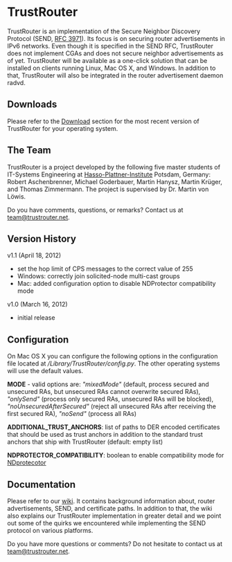 TrustRouter
===========

TrustRouter is an implementation of the Secure Neighbor Discovery Protocol (SEND, [RFC 3971](http://tools.ietf.org/html/rfc3971)). Its focus is on securing router advertisements in IPv6 networks. Even though it is specified in the SEND RFC, TrustRouter does not implement CGAs and does not secure neighbor advertisements as of yet.
TrustRouter will be available as a one-click solution that can be installed on clients running Linux, Mac OS X, and Windows. In addition to that, TrustRouter will also be integrated in the router advertisement daemon radvd.

Downloads
---------
Please refer to the [Download](https://github.com/TrustRouter/TrustRouter/downloads) section for the most recent version of TrustRouter for your operating system.

The Team
--------
TrustRouter is a project developed by the following five master students of IT-Systems Engineering at [Hasso-Plattner-Institute](http://www.hpi.uni-potsdam.de) Potsdam, Germany: Robert Aschenbrenner, Michael Goderbauer, Martin Hanysz, Martin Krüger, and Thomas Zimmermann. The project is supervised by Dr. Martin von Löwis.

Do you have comments, questions, or remarks? Contact us at team@trustrouter.net. 

Version History
---------------
v1.1 (April 18, 2012)<br/>
- set the hop limit of CPS messages to the correct value of 255<br/>
- Windows: correctly join solicited-node multi-cast groups<br/>
- Mac: added configuration option to disable NDProtector compatibility mode

v1.0 (March 16, 2012)<br/>
- initial release


Configuration
-------------
On Mac OS X you can configure the following options in the configuration file located at */Library/TrustRouter/config.py*. The other operating systems will use the default values.

**MODE** - valid options are: 
*"mixedMode"* (default, process secured and unsecured RAs, but unsecured RAs cannot overwrite secured RAs), 
*"onlySend"* (process only secured RAs, unsecured RAs will be blocked), 
*"noUnsecuredAfterSecured"* (reject all unsecured RAs after receiving the first secured RA), 
*"noSend"* (process all RAs)

**ADDITIONAL_TRUST_ANCHORS**: 
list of paths to DER encoded certificates that should be used as trust anchors in addition to the standard trust anchors that ship with TrustRouter (default: empty list)

**NDPROTECTOR_COMPATIBILITY**:
boolean to enable compatibility mode for [NDprotecotor](http://amnesiak.org/NDprotector/)

Documentation
-------------
Please refer to our [wiki](https://github.com/TrustRouter/TrustRouter/wiki). It contains background information about, router advertisements, SEND, and certificate paths. In addition to that, the wiki also explains our TrustRouter implementation in greater detail and we point out some of the quirks we encountered while implementing the SEND protocol on various platforms.

Do you have more questions or comments? Do not hesitate to contact us at team@trustrouter.net.
